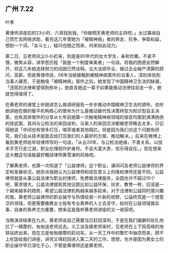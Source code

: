 ## 广州 7.22

叶季

黄律师讲座前的23小时，六哥找到我，「你做明天黄老师的主持吧。」太过寡闻自己慌忙去网络求助，看完这几年里她为「被精神病」者的奔走、抗争、争取权益，想到一个词，「女斗士」，疑问也随之而来，何来如此动力。

第二日，见老师风尘仆仆赶来，到底是80年代的女大学生，亲和优雅。不紧不慢，微笑从容，讲学思历程「我是一个制度审美者」一句话，将我的困惑全然解开，将这几年她选择努力的动因已然诠释。北大法硕毕业，做过企业破产清算的顾问，高薪。但是黄律师说，06年当她接触到被精神病案件的当事人，深刻体验到当事人痛苦，于是触电「被精神病」案件之后，她发现了中国精神卫生法的缺漏，「违宪的法律希望得到弥补」，她直言她这一辈子如果能推动法律往前走一步，她就觉得值得了。

在黄老师的课堂上听她讲怎么做调研报告一步步推动中国精神卫生法的颁布，也听她讲她在做的衡平机构核心的使命为什么是推动替代性决策转型为知识型自主决策，也有具体案件的分享从七年前她第一次触电精神病领域的邹宜均案到沸沸扬扬的徐武案，其间与公检法的来回谈判，与家人的来回交涉都被老师略去太多，只记得她说「中间也有很多打压，喝茶或者其他阻拦。但是因为我们对这个问题有研究，我们会从技术层面去给打压我们的人最好的方案，推动解决。」后来在微博上看到黄老师给年轻律师写的一句话，「从业20年，与公检法绝缘，不善关系，以技术手艺行走江湖，职业伦理视作护身符。不会大富大贵，但乐得自在。」现在想来这大概这句话能最好概括律师黄雪涛的风格吧。

了解黄老师，也第一次知道了「公益律师」这个职业，课间问及老师公益律师的界定和发展状况，她告诉我她认为公益律师和现在意义上的维权律师还是不同，公益律师就是从事公益法律为职业的律师，免费做法律服务，全国也许不超过10个吧，需求很大。公益法律就和其他议题比如公益环保，扶贫，教育一样，应该是一个越来越多的趋势，希望公益法律机构越来越多起来。对于法律和公益同时感兴趣的我，黄老师公益律师的职业操守与热情给我一片新的视野，公益终究是一个很宽泛的领域，但更需要像黄女士般有专业素养的人士去坚守，如何在公益领域做实事，自身的素养尤为重要，想来这是我听黄老师讲座的又一收获吧。

当晚演讲结束在九点，黄老师说自己需要当日赶回深圳，于是在我们偏僻的驻扎地拦了一辆摩的，匆匆送老师远去。义工谈及接老师来时，见老师在上下班高峰的地铁站挤出来，现在又是匆匆做摩的赶动车。从一天工作中的繁忙中抽空而来，顾不上吃饭给我们讲座，讲完又得赶回进入第二天的工作。想想，也许是因为黄女士的职业操守早已深化于心，不管是黄律师还是黄老师。